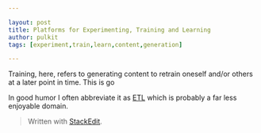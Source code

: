 ```yaml
---

layout: post
title: Platforms for Experimenting, Training and Learning
author: pulkit
tags: [experiment,train,learn,content,generation]

---
```


Training, here, refers to generating content to retrain oneself and/or others at a later point in time. This is go

In good humor I often abbreviate it as [ETL](https://en.wikipedia.org/wiki/Extract,_transform,_load) which is probably a far less enjoyable domain.


> Written with [StackEdit](https://stackedit.io/).
<!--stackedit_data:
eyJoaXN0b3J5IjpbMTkwMjQxMTE2M119
-->
